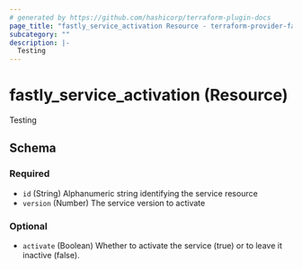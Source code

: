 ```yaml
---
# generated by https://github.com/hashicorp/terraform-plugin-docs
page_title: "fastly_service_activation Resource - terraform-provider-fastly-framework"
subcategory: ""
description: |-
  Testing
---
```


# fastly_service_activation (Resource)

Testing



<!-- schema generated by tfplugindocs -->
## Schema

### Required

- `id` (String) Alphanumeric string identifying the service resource
- `version` (Number) The service version to activate

### Optional

- `activate` (Boolean) Whether to activate the service (true) or to leave it inactive (false).



